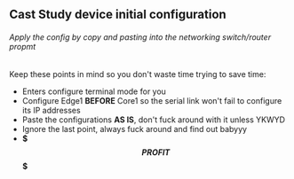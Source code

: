 ## Cast Study device initial configuration

###### Apply the config by copy and pasting into the networking switch/router propmt

Keep these points in mind so you don't waste time trying to save time:

- Enters configure terminal mode for you
- Configure Edge1 **BEFORE** Core1 so the serial link won't fail to configure its IP addresses
- Paste the configurations **AS IS**, don't fuck around with it unless YKWYD
- Ignore the last point, always fuck around and find out babyyy
- **\$$$PROFIT$$\$**